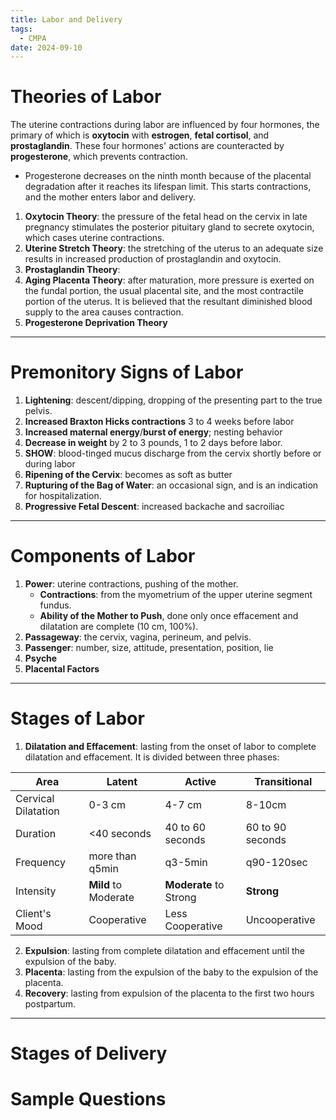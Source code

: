 ```yaml
---
title: Labor and Delivery
tags:
  - CMPA
date: 2024-09-10
---
```

# Theories of Labor
The uterine contractions during labor are influenced by four hormones, the primary of which is **oxytocin** with **estrogen**, **fetal cortisol**, and **prostaglandin**. These four hormones' actions are counteracted by **progesterone**, which prevents contraction.
- Progesterone decreases on the ninth month because of the placental degradation after it reaches its lifespan limit. This starts contractions, and the mother enters labor and delivery.

1. **Oxytocin Theory**: the pressure of the fetal head on the cervix in late pregnancy stimulates the posterior pituitary gland to secrete oxytocin, which cases uterine contractions.
2. **Uterine Stretch Theory**: the stretching of the uterus to an adequate size results in increased production of prostaglandin and oxytocin.
3. **Prostaglandin Theory**: 
4. **Aging Placenta Theory**: after maturation, more pressure is exerted on the fundal portion, the usual placental site, and the most contractile portion of the uterus. It is believed that the resultant diminished blood supply to the area causes contraction.
5. **Progesterone Deprivation Theory**
___
# Premonitory Signs of Labor
1. **Lightening**: descent/dipping, dropping of the presenting part to the true pelvis.
2. **Increased Braxton Hicks contractions** 3 to 4 weeks before labor
3. **Increased maternal energy**/**burst of energy**; nesting behavior
4. **Decrease in weight** by 2 to 3 pounds, 1 to 2 days before labor.
5. **SHOW**: blood-tinged mucus discharge from the cervix shortly before or during labor
6. **Ripening of the Cervix**: becomes as soft as butter
7. **Rupturing of the Bag of Water**: an occasional sign, and is an indication for hospitalization.
8. **Progressive Fetal Descent**: increased backache and sacroiliac
___
# Components of Labor
1. **Power**: uterine contractions, pushing of the mother.
	- **Contractions**: from the myometrium of the upper uterine segment fundus.
	- **Ability of the Mother to Push**, done only once effacement and dilatation are complete (10 cm, 100%).
2. **Passageway**: the cervix, vagina, perineum, and pelvis.
3. **Passenger**: number, size, attitude, presentation, position, lie
4. **Psyche**
5. **Placental Factors**
___
# Stages of Labor
1. **Dilatation and Effacement**: lasting from the onset of labor to complete dilatation and effacement. It is divided between three phases:

| Area                | Latent               | Active                 | Transitional     |
| ------------------- | -------------------- | ---------------------- | ---------------- |
| Cervical Dilatation | 0-3 cm               | 4-7 cm                 | 8-10cm           |
| Duration            | <40 seconds          | 40 to 60 seconds       | 60 to 90 seconds |
| Frequency           | more than q5min      | q3-5min                | q90-120sec       |
| Intensity           | **Mild** to Moderate | **Moderate** to Strong | **Strong**       |
| Client's Mood       | Cooperative          | Less Cooperative       | Uncooperative    |
2. **Expulsion**: lasting from complete dilatation and effacement until the expulsion of the baby.
3. **Placenta**: lasting from the expulsion of the baby to the expulsion of the placenta.
4. **Recovery**: lasting from expulsion of the placenta to the first two hours postpartum.
___
# Stages of Delivery
# Sample Questions